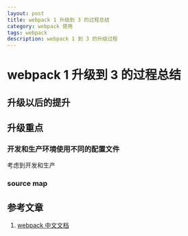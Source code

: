 ```yaml
---
layout: post
title: webpack 1 升级到 3 的过程总结
category: webpack 使用
tags: webpack 
description: webpack 1 到 3 的升级过程
---
```


# webpack 1 升级到 3 的过程总结
## 升级以后的提升
## 升级重点
### 开发和生产环境使用不同的配置文件
考虑到开发和生产

### source map

## 参考文章
1. [webpack 中文文档](https://doc.webpack-china.org/concepts/)
